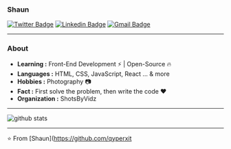 ### Shaun

[![Twitter Badge](https://img.shields.io/badge/-Shaun-1ca0f1?style=flat-square&logo=twitter&logoColor=white&link=https://twitter.com/your_twitter_handle)](https://twitter.com/your_twitter_handle)  [![Linkedin Badge](https://img.shields.io/badge/-Shaun-blue?style=flat-square&logo=Linkedin&logoColor=white&link=https://www.linkedin.com/in/your_linkedin_profile/)](https://www.linkedin.com/in/your_linkedin_profile/) [![Gmail Badge](https://img.shields.io/badge/-your_email-c14438?style=flat-square&logo=Gmail&logoColor=white&link=mailto:your_email@gmail.com)](mailto:your_email@gmail.com)

---------------------------------------------------------------------------------------------------------------------------------------------------------------------------------

### About

-  **Learning :** Front-End Development :zap: | Open-Source :fire:	
-  **Languages :** HTML, CSS, JavaScript, React ... & more
-  **Hobbies :** Photography :camera:
-  **Fact :** First solve the problem, then write the code :heart: 
-  **Organization :** ShotsByVidz

---------------------------------------------------------------------------------------------------------------------------------------------------------------------------------

![github stats](https://github-readme-stats.vercel.app/api?username=your_github_qyperxit&show_icons=true)

---------------------------------------------------------------------------------------------------------------------------------------------------------------------------------


⭐️ From [Shaun](https://github.com/qyperxit

